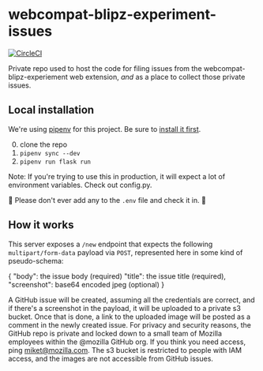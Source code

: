 # webcompat-blipz-experiment-issues

[![CircleCI](https://circleci.com/gh/mozilla/webcompat-blipz-experiment-issues.svg?style=svg&circle-token=85b98f657531c7f90e84082cd9220d1babf27fd6)](https://circleci.com/gh/mozilla/webcompat-blipz-experiment-issues)

Private repo used to host the code for filing issues from the webcompat-blipz-experiement web extension, *and* as a place to collect those private issues.

## Local installation

We're using [pipenv](https://docs.pipenv.org/) for this project. Be sure to [install it first](https://docs.pipenv.org/#install-pipenv-today).

0. clone the repo
1. `pipenv sync --dev`
2. `pipenv run flask run`

Note: If you're trying to use this in production, it will expect a lot of environment variables. Check out config.py.

🚨 Please don't ever add any to the `.env` file and check it in. 🚨

## How it works

This server exposes a `/new` endpoint that expects the following `multipart/form-data` payload via `POST`, represented here in some kind of pseudo-schema:

{
  "body": the issue body (required)
  "title": the issue title (required),
  "screenshot": base64 encoded jpeg (optional)
}

A GitHub issue will be created, assuming all the credentials are correct, and if there's a screenshot in the payload, it will be uploaded to a private s3 bucket. Once that is done, a link to the uploaded image will be posted as a comment in the newly created issue. For privacy and security reasons, the GitHub repo is private and locked down to a small team of Mozilla employees within the @mozilla GitHub org. If you think you need access, ping miket@mozilla.com. The s3 bucket is restricted to people with IAM access, and the images are not accessible from GitHub issues.
